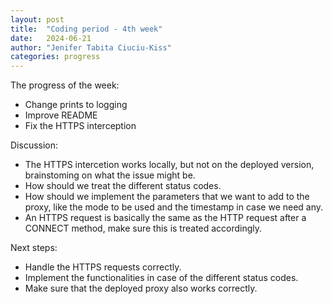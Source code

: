 ```yaml
---
layout: post
title:  "Coding period - 4th week"
date:   2024-06-21
author: "Jenifer Tabita Ciuciu-Kiss"	
categories: progress
---
```




The progress of the week:
- Change prints to logging
- Improve README
- Fix the HTTPS interception

Discussion:
- The HTTPS intercetion works locally, but not on the deployed version, brainstoming on what the issue might be.
- How should we treat the different status codes.
- How should we implement the parameters that we want to add to the proxy, like the mode to be used and the timestamp in case we need any.
- An HTTPS request is basically the same as the HTTP request after a CONNECT method, make sure this is treated accordingly.

Next steps:
- Handle the HTTPS requests correctly.
- Implement the functionalities in case of the different status codes.
- Make sure that the deployed proxy also works correctly.



